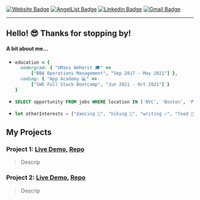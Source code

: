 [![Website Badge](https://img.shields.io/badge/-kira_porter_com-e34f26?style=flat-square&logo=Portfolio&logoColor=white&link=https://github.com/kierxin)](https://github.com/kierxin)
[![AngelList Badge](https://img.shields.io/badge/-kira's_angel-e4405f?style=flat-square&logo=AngelList&logoColor=white&link=https://github.com/kierxin)](https://github.com/kierxin)
[![Linkedin Badge](https://img.shields.io/badge/-kiraporter-blue?style=flat-square&logo=Linkedin&logoColor=white&link=https://github.com/kierxin)](https://github.com/kierxin)
[![Gmail Badge](https://img.shields.io/badge/-kierxin@gmail.com-d14836?style=flat-square&logo=Gmail&logoColor=white&link=mailto:kierxin@gmail.com)](mailto:mail@kierxin@gmail.com)

***

## Hello! 😎 Thanks for stopping by!

#### A bit about me...
  
* ```ruby
  education = {
    undergrad: { "UMass Amherst 🎓" => 
        ["BBA Operations Management", "Sep 2017 - May 2021"] },
    coding: { "App Academy 💻" => 
        ["SWE Full Stack Bootcamp", "Jun 2021 - Oct 2021"] }
  }
  ```
* ```sql
  SELECT opportunity FROM jobs WHERE location IN ('NYC', 'Boston', 'Philly')
  ```
* ``` javascript
  let otherInterests = ["dancing 💃", "hiking 🌲", "writing ✍", "food 🌮🍣🍄🥗🍜🧀"]
  ```


## My Projects  

### Project 1: [Live Demo](https://github.com/kierxin "https://github.com/kierxin"), [Repo](https://github.com/kierxin "https://github.com/kierxin")

> Descrip  

### Project 2: [Live Demo](https://github.com/kierxin "https://github.com/kierxin"), [Repo](https://github.com/kierxin "https://github.com/kierxin")
> Descrip
